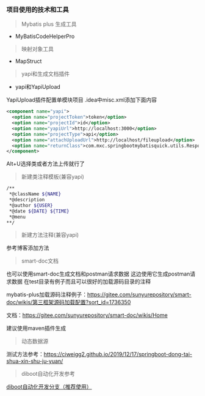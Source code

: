 ### 项目使用的技术和工具

> Mybatis plus 生成工具
* MyBatisCodeHelperPro

> 映射对象工具
* MapStruct

> yapi和生成文档插件
* yapi和YapiUpload

YapiUpload插件配置单模块项目 .idea中misc.xml添加下面内容

```xml
<component name="yapi">
  <option name="projectToken">token</option>
  <option name="projectId">id</option>
  <option name="yapiUrl">http://localhost:3000</option>
  <option name="projectType">api</option>
  <option name="attachUploadUrl">http://localhost/fileupload</option>
  <option name="returnClass">com.mxc.springbootmybatisquick.utils.ResponseView</option>
</component>
```

Alt+U选择类或者方法上传就行了

> 新建类注释模板(兼容yapi)

```bash
/**
 *@className ${NAME}
 *@description
 *@author ${USER}
 *@date ${DATE} ${TIME}
 *@menu
**/
```

> 新建方法注释(兼容yapi)

参考博客添加方法

> smart-doc文档

也可以使用smart-doc生成文档和postman请求数据 这边使用它生成postman请求数据 在test目录有例子而且可以很好的加载源码目录的注释

mybatis-plus加载源码注释例子：https://gitee.com/sunyurepository/smart-doc/wikis/第三框架源码加载配置?sort_id=1736350

文档：https://gitee.com/sunyurepository/smart-doc/wikis/Home

建议使用maven插件生成

> 动态数据源

测试方法参考：https://ciweigg2.github.io/2019/12/17/springboot-dong-tai-shua-xin-shu-ju-yuan/

> diboot自动化开发参考

[diboot自动化开发分支（推荐使用）](https://github.com/ciweigg2/springboot-mybatis-quick/tree/diboot%E8%87%AA%E5%8A%A8%E5%8C%96%E5%BC%80%E5%8F%91)